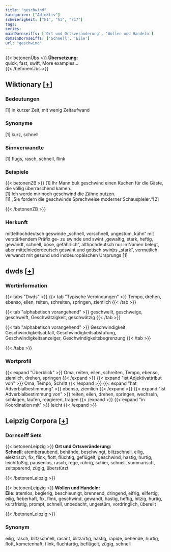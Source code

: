 ```yaml
---
title: "geschwind"
kategorien: ["Adjektiv"]
schwierigkeit: ["k1", "h3", "r17"]
tags:
series:
mainDornseiffs: ['Ort und Ortsveränderung', 'Wollen und Handeln']
domainDornseiffs: ['Schnell', 'Eile']
url: "geschwind"
---
```


{{< betonenÜbs >}}
**Übersetzung:**  
quick, fast, swift, More examples...  
{{< /betonenÜbs >}}

## Wiktionary [[+](https://de.wiktionary.org/wiki/geschwind)]

### Bedeutungen
[1] in kurzer Zeit, mit wenig Zeitaufwand  

### Synonyme
[1] kurz, schnell  

### Sinnverwandte
[1] flugs, rasch, schnell, flink  

### Beispiele
{{< betonenZB >}}
[1] Ihr Mann buk geschwind einen Kuchen für die Gäste, die völlig überraschend kamen.  
[1] Ich werde mir noch geschwind die Zähne putzen.  
[1] „Sie fordern die geschwinde Sprechweise moderner Schauspieler.“[2]  

{{< /betonenZB >}}
### Herkunft
mittelhochdeutsch geswinde „schnell, vorschnell, ungestüm, kühn“ mit verstärkendem Präfix ge- zu swinde und swint „gewaltig, stark, heftig, gewandt, schnell, böse, gefährlich“, althochdeutsch nur in Namen belegt, aber mittelniederdeutsch geswint und gotisch swinþs „stark“, vermutlich verwandt mit gesund und indoeuropäischen Ursprungs [1]  



## dwds [[+](https://www.dwds.de/wb/geschwind)]

### Wortinformation
{{< tabs "Dwds" >}}
{{< tab "Typische Verbindungen" >}}
Tempo, drehen, ebenso, eilen, reiten, schreiten, springen, ziemlich
{{< /tab >}}

{{< tab "alphabetisch vorangehend" >}}
geschwellt, geschweige, geschweift, Geschwätzigkeit, geschwätzig
{{< /tab >}}

{{< tab "alphabetisch vorangehend" >}}
Geschwindigkeit, Geschwindigkeitsabfall, Geschwindigkeitsabstufung, Geschwindigkeitsanzeiger, Geschwindigkeitsbegrenzung
{{< /tab >}}

{{< /tabs >}}

### Wortprofil
{{< expand "Überblick" >}} Oma, reiten, eilen, schreiten, Tempo, ebenso, ziemlich, drehen, springen {{< /expand >}}
{{< expand "ist Adjektivattribut von" >}} Oma, Tempo, Schritt {{< /expand >}}
{{< expand "hat Adverbialbestimmung" >}} ebenso, ziemlich {{< /expand >}}
{{< expand "ist Adverbialbestimmung von" >}} reiten, eilen, drehen, springen, wechseln, schlagen, laufen, reagieren, tragen {{< /expand >}}
{{< expand "in Koordination mit" >}} leicht {{< /expand >}}

## Leipzig Corpora [[+](https://corpora.uni-leipzig.de/en/res?word=geschwind&corpusId=deu_newscrawl-public_2018)]

### Dornseiff Sets
{{< betonenLeipzig >}}
**Ort und Ortsveränderung:**  
**Schnell:** atemberaubend, behände, beschwingt, blitzschnell, eilig, elektrisch, fix, flink, flott, flüchtig, geflügelt, geschwind, hastig, hurtig, leichtfüßig, pausenlos, rasch, rege, rührig, schier, schnell, summarisch, zeitsparend, zügig, überstürzt  

{{< /betonenLeipzig >}}


{{< betonenLeipzig >}}
**Wollen und Handeln:**  
**Eile:** atemlos, begierig, beschleunigt, brennend, dringend, eifrig, eilfertig, eilig, fieberhaft, fix, flink, geschwind, gewandt, hastig, heftig, hitzig, hurtig, kurzfristig, prompt, schnell, unbedacht, ungestüm, vordringlich, übereilt  

{{< /betonenLeipzig >}}

### Synonym
eilig, rasch, blitzschnell, rasant, blitzartig, hastig, rapide, behende, hurtig, flott, kometenhaft, flink, fluchtartig, beflügelt, zügig, schnell

